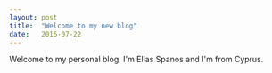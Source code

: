 ```yaml
---
layout: post
title:  "Welcome to my new blog"
date:   2016-07-22
---
```


<p class="intro"><span class="dropcap"></span>Welcome to my personal blog. I'm Elias Spanos and I'm from Cyprus.</p>

